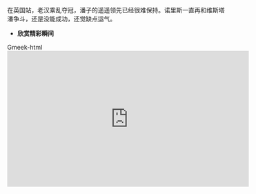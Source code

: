 在英国站，老汉乘乱夺冠，潘子的遥遥领先已经很难保持。诺里斯一直再和维斯塔潘争斗，还是没能成功，还觉缺点运气。

- **欣赏精彩瞬间**

Gmeek-html<iframe src="https://www.youtube.com/embed/yPvoKz6tyJs?si=WezJM41lwxZjbXkP" width="560px" height="315px" frameborder="0" allowfullscreen="true"></iframe>